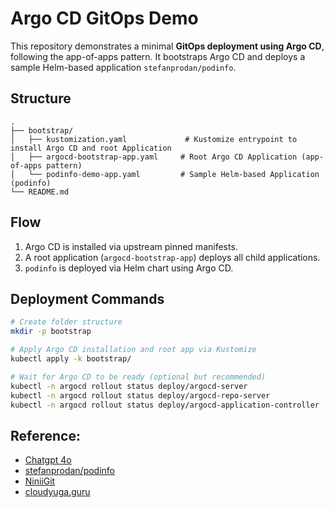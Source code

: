 # Argo CD GitOps Demo

This repository demonstrates a minimal **GitOps deployment using Argo CD**, following the app-of-apps pattern. It bootstraps Argo CD and deploys a sample Helm-based application `stefanprodan/podinfo`.

## Structure

```
.
├── bootstrap/
│   ├── kustomization.yaml             # Kustomize entrypoint to install Argo CD and root Application
│   ├── argocd-bootstrap-app.yaml     # Root Argo CD Application (app-of-apps pattern)
│   └── podinfo-demo-app.yaml         # Sample Helm-based Application (podinfo)
└── README.md
```

## Flow

1. Argo CD is installed via upstream pinned manifests.
2. A root application (`argocd-bootstrap-app`) deploys all child applications.
3. `podinfo` is deployed via Helm chart using Argo CD.

## Deployment Commands

```bash
# Create folder structure
mkdir -p bootstrap
```

```bash
# Apply Argo CD installation and root app via Kustomize
kubectl apply -k bootstrap/

# Wait for Argo CD to be ready (optional but recommended)
kubectl -n argocd rollout status deploy/argocd-server
kubectl -n argocd rollout status deploy/argocd-repo-server
kubectl -n argocd rollout status deploy/argocd-application-controller
```



## Reference:
- [Chatgpt 4o](https://chatgpt.com)
- [stefanprodan/podinfo](https://github.com/stefanprodan/podinfo)
- [NiniiGit](https://github.com/NiniiGit/argocd-demo)
- [cloudyuga.guru](https://cloudyuga.guru/blogs/gitops-argocd-fluxcd/)
